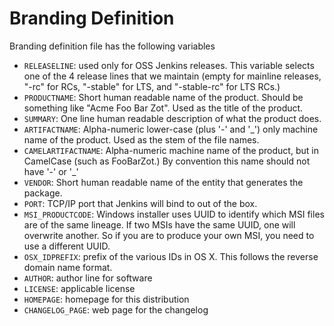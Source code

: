 # Branding Definition
Branding definition file has the following variables

* `RELEASELINE`: used only for OSS Jenkins releases. This variable selects one of the 4 release lines that we
  maintain (empty for mainline releases, "-rc" for RCs, "-stable" for LTS, and "-stable-rc" for LTS RCs.)
* `PRODUCTNAME`: Short human readable name of the product. Should be something like "Acme Foo Bar Zot".
  Used as the title of the product.
* `SUMMARY`: One line human readable description of what the product does.
* `ARTIFACTNAME`: Alpha-numeric lower-case (plus '-' and '_') only machine name of the product. Used as the stem of the file names.
* `CAMELARTIFACTNAME`: Alpha-numeric machine name of the product, but in CamelCase (such as FooBarZot.)
  By convention this name should not have '-' or '_'
* `VENDOR`: Short human readable name of the entity that generates the package.
* `PORT`: TCP/IP port that Jenkins will bind to out of the box.
* `MSI_PRODUCTCODE`: Windows installer uses UUID to identify which MSI files are of the same lineage.
  If two MSIs have the same UUID, one will overwrite another. So if you are to produce your own MSI,
  you need to use a different UUID.
* `OSX_IDPREFIX`: prefix of the various IDs in OS X. This follows the reverse domain name format.
* `AUTHOR`: author line for software
* `LICENSE`: applicable license
* `HOMEPAGE`: homepage for this distribution
* `CHANGELOG_PAGE`: web page for the changelog